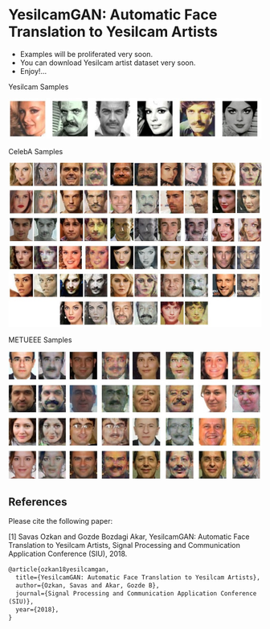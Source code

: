 # YesilcamGAN: Automatic Face Translation to Yesilcam Artists

* Examples will be proliferated very soon. 
* You can download Yesilcam artist dataset very soon.
* Enjoy!...

Yesilcam Samples

<img src="photos/yesilcam_samples.jpg">

CelebA Samples

<img src="photos/celeba_samples.jpg">

METUEEE Samples

<img src="photos/metueee_samples.jpg">

## References

Please cite the following paper:

[1] Savas Ozkan and Gozde Bozdagi Akar, YesilcamGAN: Automatic Face Translation to Yesilcam Artists, Signal Processing and Communication Application Conference (SIU), 2018.
```
@article{ozkan18yesilcamgan,
  title={YesilcamGAN: Automatic Face Translation to Yesilcam Artists},
  author={Ozkan, Savas and Akar, Gozde B},
  journal={Signal Processing and Communication Application Conference (SIU)},
  year={2018},
}
